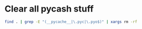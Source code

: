# Clear all pycash stuff 
```bash
find . | grep -E "(__pycache__|\.pyc|\.pyo$)" | xargs rm -rf	
```
